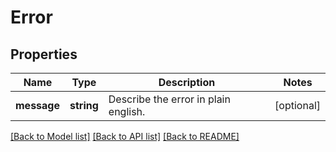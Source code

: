 # Error

## Properties
Name | Type | Description | Notes
------------ | ------------- | ------------- | -------------
**message** | **string** | Describe the error in plain english. | [optional] 

[[Back to Model list]](../../README.md#documentation-for-models) [[Back to API list]](../../README.md#documentation-for-api-endpoints) [[Back to README]](../../README.md)

